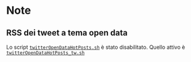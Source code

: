 # Note

## RSS dei tweet a tema open data

Lo script [`twitterOpenDataHotPosts.sh`](./script/twitterOpenDataHotPosts/twitterOpenDataHotPosts.sh) è stato disabilitato. Quello attivo è [`twitterOpenDataHotPosts_tw.sh`](./script/twitterOpenDataHotPosts/twitterOpenDataHotPosts_tw.sh)
